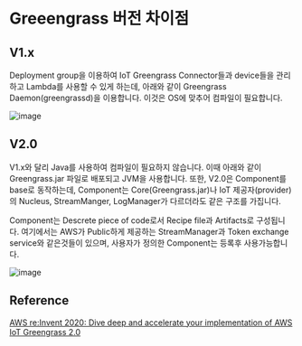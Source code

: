 # Greeengrass 버전 차이점 

## V1.x

Deployment group을 이용하여 IoT Greengrass Connector들과 device들을 관리하고 Lambda를 사용할 수 있게 하는데, 아래와 같이 Greengrass Daemon(greengrassd)을 이용합니다. 이것은 OS에 맞추어 컴파일이 필요합니다. 

![image](https://user-images.githubusercontent.com/52392004/181127590-76ee28ba-3f67-4f17-a238-a03b2e47523d.png)


## V2.0

V1.x와 달리 Java를 사용하여 컴파일이 필요하지 않습니다. 이때 아래와 같이 Greengrass.jar 파일로 배포되고 JVM을 사용합니다. 또한, V2.0은 Component를 base로 동작하는데, Component는 Core(Greengrass.jar)나 IoT 제공자(provider)의 Nucleus, StreamManger, LogManager가 다르더라도 같은 구조를 가집니다. 

Component는 Descrete piece of code로서 Recipe file과 Artifacts로 구성됩니다. 여기에서는 AWS가 Public하게 제공하는 StreamManager과 Token exchange service와 같은것들이 있으며, 사용자가 정의한 Component는 등록후 사용가능합니다. 

![image](https://user-images.githubusercontent.com/52392004/181129681-435e1d24-c589-4fd0-ad93-947fbba34a05.png)


## Reference

[AWS re:Invent 2020: Dive deep and accelerate your implementation of AWS IoT Greengrass 2.0](https://www.youtube.com/watch?v=t2x49uZuTwE)
